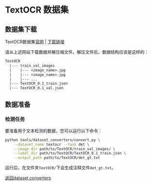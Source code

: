 # TextOCR 数据集

## 数据集下载

TextOCR数据集[官网](https://textvqa.org/textocr/) | [下载链接](https://textvqa.org/textocr/dataset/)

请从上述网站下载数据并解压缩文件。解压文件后，数据结构应该是这样的：
```txt
TextOCR
  |--- train_val_images
  |    |--- <image_name>.jpg
  |    |--- <image_name>.jpg
  |    |--- ...
  |--- TextOCR_0.1_train.json
  |--- TextOCR_0.1_val.json
```

## 数据准备

### 检测任务

要准备用于文本检测的数据，您可以运行以下命令：

```bash
python tools/dataset_converters/convert.py \
    --dataset_name textocr --task det \
    --image_dir path/to/TextOCR/train_val_images/ \
    --label_dir path/to/TextOCR/TextOCR_0.1_train.json \
    --output_path path/to/TextOCR/det_gt.txt
```

运行后，在文件夹`TextOCR/`下会生成注释文件`det_gt.txt`。

[返回dataset converters](converters.md)
